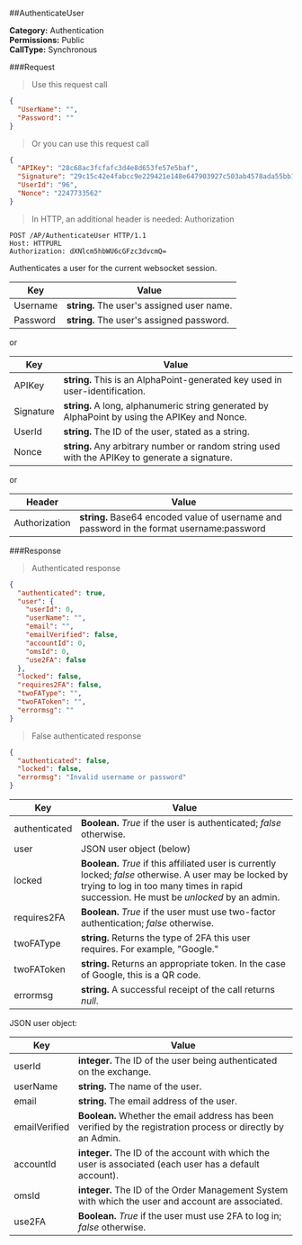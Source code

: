 ##AuthenticateUser

**Category:** Authentication<br />
**Permissions:** Public<br />
**CallType:** Synchronous

###Request

> Use this request call

```json
{
  "UserName": "",
  "Password": ""
}
```

> Or you can use this request call

```json
{
  "APIKey": "28c68ac3fcfafc3d4e8d653fe57e5baf",
  "Signature": "29c15c42e4fabcc9e229421e148e647903927c503ab4578ada55bb13a63a9636",
  "UserId": "96",
  "Nonce": "2247733562"
}
```

> In HTTP, an additional header is needed: Authorization

```http
POST /AP/AuthenticateUser HTTP/1.1
Host: HTTPURL
Authorization: dXNlcm5hbWU6cGFzc3dvcmQ=
```

Authenticates a user for the current websocket session.

| Key      | Value                                      |
| -------- | ------------------------------------------ |
| Username | **string.** The user's assigned user name. |
| Password | **string.** The user's assigned password.  |

or

| Key       | Value                                                                                           |
| --------- | ----------------------------------------------------------------------------------------------- |
| APIKey    | **string.** This is an AlphaPoint-generated key used in user-identification.                    |
| Signature | **string.** A long, alphanumeric string generated by AlphaPoint by using the APIKey and Nonce.  |
| UserId    | **string.** The ID of the user, stated as a string.                                             |
| Nonce     | **string.** Any arbitrary number or random string used with the APIKey to generate a signature. |

or

| Header        | Value                                                                                     |
| ------------- | ----------------------------------------------------------------------------------------- |
| Authorization | **string.** Base64 encoded value of username and password in the format username:password |

###Response

> Authenticated response

```json
{
  "authenticated": true,
  "user": {
    "userId": 0,
    "userName": "",
    "email": "",
    "emailVerified": false,
    "accountId": 0,
    "omsId": 0,
    "use2FA": false
  },
  "locked": false,
  "requires2FA": false,
  "twoFAType": "",
  "twoFAToken": "",
  "errormsg": ""
}
```

> False authenticated response

```json
{
  "authenticated": false,
  "locked": false,
  "errormsg": "Invalid username or password"
}
```

| Key           | Value                                                                                                                                                                                               |
| ------------- | --------------------------------------------------------------------------------------------------------------------------------------------------------------------------------------------------- |
| authenticated | **Boolean.** _True_ if the user is authenticated; _false_ otherwise.                                                                                                                                |
| user          | JSON user object (below)                                                                                                                                                                            |
| locked        | **Boolean.** _True_ if this affiliated user is currently locked; _false_ otherwise. A user may be locked by trying to log in too many times in rapid succession. He must be _unlocked_ by an admin. |
| requires2FA   | **Boolean.** _True_ if the user must use two-factor authentication; _false_ otherwise.                                                                                                              |
| twoFAType     | **string.** Returns the type of 2FA this user requires. For example, "Google."                                                                                                                      |
| twoFAToken    | **string.** Returns an appropriate token. In the case of Google, this is a QR code.                                                                                                                 |
| errormsg      | **string.** A successful receipt of the call returns _null_.                                                                                                                                        |

JSON user object:

| Key           | Value                                                                                                         |
| ------------- | ------------------------------------------------------------------------------------------------------------- |
| userId        | **integer.** The ID of the user being authenticated on the exchange.                                          |
| userName      | **string.** The name of the user.                                                                             |
| email         | **string.** The email address of the user.                                                                    |
| emailVerified | **Boolean.** Whether the email address has been verified by the registration process or directly by an Admin. |
| accountId     | **integer.** The ID of the account with which the user is associated (each user has a default account).       |
| omsId         | **integer.** The ID of the Order Management System with which the user and account are associated.            |
| use2FA        | **Boolean.** _True_ if the user must use 2FA to log in; _false_ otherwise.                                    |

